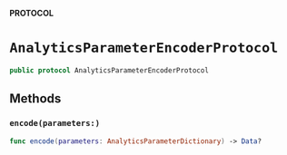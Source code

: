 **PROTOCOL**

# `AnalyticsParameterEncoderProtocol`

```swift
public protocol AnalyticsParameterEncoderProtocol
```

## Methods
### `encode(parameters:)`

```swift
func encode(parameters: AnalyticsParameterDictionary) -> Data?
```
